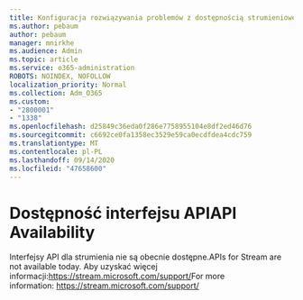 ```yaml
---
title: Konfiguracja rozwiązywania problemów z dostępnością strumieniowego interfejsu API
ms.author: pebaum
author: pebaum
manager: mnirkhe
ms.audience: Admin
ms.topic: article
ms.service: o365-administration
ROBOTS: NOINDEX, NOFOLLOW
localization_priority: Normal
ms.collection: Adm_O365
ms.custom:
- "2800001"
- "1338"
ms.openlocfilehash: d25849c36eda0f286e7758955104e8df2ed46d76
ms.sourcegitcommit: c6692ce0fa1358ec3529e59ca0ecdfdea4cdc759
ms.translationtype: MT
ms.contentlocale: pl-PL
ms.lasthandoff: 09/14/2020
ms.locfileid: "47658600"
---
```

# <a name="api-availability"></a><span data-ttu-id="1931f-102">Dostępność interfejsu API</span><span class="sxs-lookup"><span data-stu-id="1931f-102">API Availability</span></span>

<span data-ttu-id="1931f-103">Interfejsy API dla strumienia nie są obecnie dostępne.</span><span class="sxs-lookup"><span data-stu-id="1931f-103">APIs for Stream are not available today.</span></span>
<span data-ttu-id="1931f-104">Aby uzyskać więcej informacji:https://stream.microsoft.com/support/</span><span class="sxs-lookup"><span data-stu-id="1931f-104">For more information: https://stream.microsoft.com/support/</span></span>